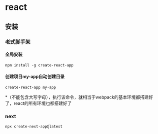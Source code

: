 # react
## 安装
### 老式脚手架
#### 全局安装
```
npm install -g create-react-app
```
#### 创建项目my-app自动创建目录
```
create-react-app my-app
```
*（不能包含大写字母），执行该命令，就相当于webpack的基本环境都搭建好了，react的所有环境也都搭建好了

### next
```
npx create-next-app@latest
```
